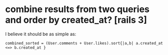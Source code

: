 ---
---
# combine results from two queries and order by created_at? [rails 3]

I believe it should be as simple as:

`combined_sorted = (User.comments + User.likes).sort{|a,b| a.created_at <=> b.created_at }`